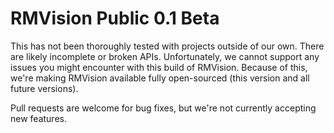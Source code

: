 RMVision Public 0.1 Beta
========

This has not been thoroughly tested with projects outside of our own. There are likely incomplete or broken APIs. Unfortunately, we cannot support any issues you might encounter with this build of RMVision. Because of this, we're making RMVision available fully open-sourced (this version and all future versions).

Pull requests are welcome for bug fixes, but we're not currently accepting new features.